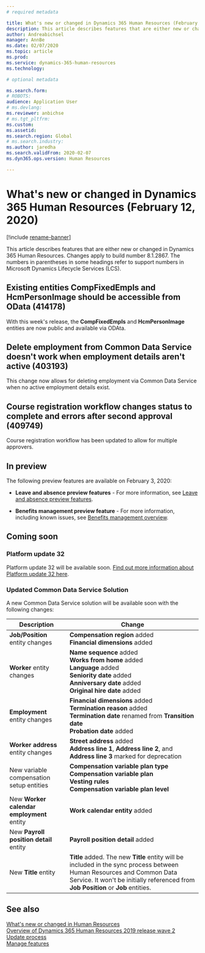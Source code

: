 ```yaml
---
# required metadata

title: What's new or changed in Dynamics 365 Human Resources (February 12, 2020)
description: This article describes features that are either new or changed in Microsoft Dynamics 365 Human Resources for February 12, 2020.
author: Andreabichsel
manager: AnnBe
ms.date: 02/07/2020
ms.topic: article
ms.prod: 
ms.service: dynamics-365-human-resources
ms.technology: 

# optional metadata

ms.search.form: 
# ROBOTS: 
audience: Application User
# ms.devlang: 
ms.reviewer: anbichse
# ms.tgt_pltfrm: 
ms.custom: 
ms.assetid: 
ms.search.region: Global
# ms.search.industry: 
ms.author: jaredha
ms.search.validFrom: 2020-02-07
ms.dyn365.ops.version: Human Resources

---
```


# What's new or changed in Dynamics 365 Human Resources (February 12, 2020)

[!include [rename-banner](~/includes/cc-data-platform-banner.md)]

This article describes features that are either new or changed in Dynamics 365 Human Resources. Changes apply to build number 8.1.2867. The numbers in parentheses in some headings refer to support numbers in Microsoft Dynamics Lifecycle Services (LCS).

## Existing entities CompFixedEmpls and HcmPersonImage should be accessible from OData (414178)

With this week's release, the **CompFixedEmpls** and **HcmPersonImage** entities are now public and available via ODAta.

## Delete employment from Common Data Service doesn't work when employment details aren't active (403193)

This change now allows for deleting employment via Common Data Service when no active employment details exist.

## Course registration workflow changes status to complete and errors after second approval (409749)

Course registration workflow has been updated to allow for multiple approvers.

## In preview

The following preview features are available on February 3, 2020:

- **Leave and absence preview features** - For more information, see [Leave and absence preview features](hr-leave-and-absence-overview.md?leave-and-absence-preview-features).

- **Benefits management preview feature** - For more information, including known issues, see [Benefits management overview](hr-benefits-management-overview.md).

## Coming soon

### Platform update 32 

Platform update 32 will be available soon. [Find out more information about Platform update 32 here](https://docs.microsoft.com/dynamics365/fin-ops-core/dev-itpro/get-started/whats-new-platform-update-32).

### Updated Common Data Service Solution

A new Common Data Service solution will be available soon with the following changes:

| Description | Change |
| ----------------------------------------- | --- |
| **Job/Position** entity changes | **Compensation region** added</br>**Financial dimensions** added |
| **Worker** entity changes | **Name sequence** added</br>**Works from home** added</br>**Language** added</br>**Seniority date** added</br>**Anniversary date** added</br>**Original hire date** added |
| **Employment** entity changes | **Financial dimensions** added</br>**Termination reason** added</br>**Termination date** renamed from **Transition date**</br>**Probation date** added |
| **Worker address** entity changes | **Street address** added</br>**Address line 1**, **Address line 2**, and **Address line 3** marked for deprecation |
| New variable compensation setup entities | **Compensation variable plan type**</br>**Compensation variable plan**</br>**Vesting rules**</br>**Compensation variable plan level** |
| New **Worker calendar employment** entity | **Work calendar entity** added |
| New **Payroll position detail** entity | **Payroll position detail** added |
| New **Title** entity | **Title** added. The new **Title** entity will be included in the sync process between Human Resources and Common Data Service. It won't be initially referenced from **Job Position** or **Job** entities. |

## See also

[What's new or changed in Human Resources](hr-admin-whats-new.md)</br>
[Overview of Dynamics 365 Human Resources 2019 release wave 2](https://docs.microsoft.com/dynamics365-release-plan/2019wave2/dynamics365-human-resources/)</br>
[Update process](hr-admin-setup-update-process.md)</br>
[Manage features](hr-admin-manage-features.md)